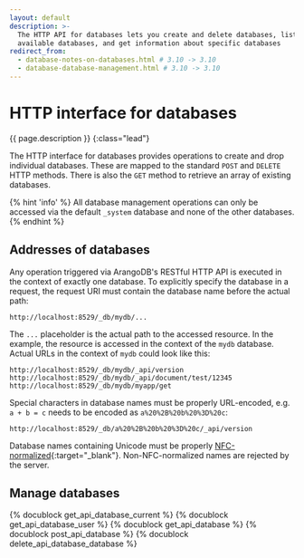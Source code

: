 ```yaml
---
layout: default
description: >-
  The HTTP API for databases lets you create and delete databases, list
  available databases, and get information about specific databases
redirect_from:
  - database-notes-on-databases.html # 3.10 -> 3.10
  - database-database-management.html # 3.10 -> 3.10
---
```

# HTTP interface for databases

{{ page.description }}
{:class="lead"}

The HTTP interface for databases provides operations to create and drop
individual databases. These are mapped to the standard `POST` and `DELETE`
HTTP methods. There is also the `GET` method to retrieve an array of existing
databases.

{% hint 'info' %}
All database management operations can only be accessed via the default
`_system` database and none of the other databases.
{% endhint %}

## Addresses of databases

Any operation triggered via ArangoDB's RESTful HTTP API is executed in the
context of exactly one database. To explicitly specify the database in a request,
the request URI must contain the database name before the actual path:

```
http://localhost:8529/_db/mydb/...
```

The `...` placeholder is the actual path to the accessed resource. In the example,
the resource is accessed in the context of the `mydb` database. Actual URLs in
the context of `mydb` could look like this:

```
http://localhost:8529/_db/mydb/_api/version
http://localhost:8529/_db/mydb/_api/document/test/12345
http://localhost:8529/_db/mydb/myapp/get
```

Special characters in database names must be properly URL-encoded, e.g.
`a + b = c` needs to be encoded as `a%20%2B%20b%20%3D%20c`:

```
http://localhost:8529/_db/a%20%2B%20b%20%3D%20c/_api/version
```

Database names containing Unicode must be properly
[NFC-normalized](https://en.wikipedia.org/wiki/Unicode_equivalence#Normal_forms){:target="_blank"}.
Non-NFC-normalized names are rejected by the server.

## Manage databases

{% docublock get_api_database_current %}
{% docublock get_api_database_user %}
{% docublock get_api_database %}
{% docublock post_api_database %}
{% docublock delete_api_database_database %}
